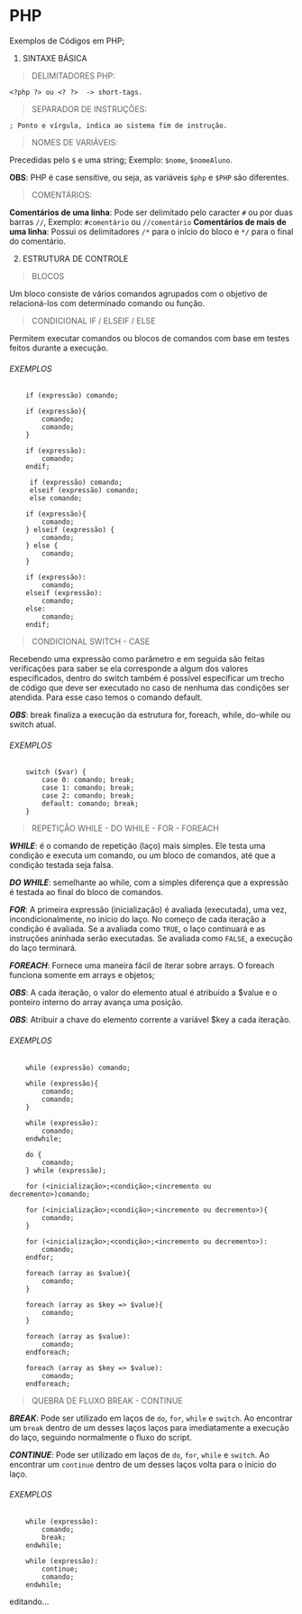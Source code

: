 # PHP

Exemplos de Códigos em PHP;

1. SINTAXE BÁSICA

> DELIMITADORES PHP:

    <?php ?> ou <? ?>  -> short-tags.
    
> SEPARADOR DE INSTRUÇÕES:

    ; Ponto e vírgula, indica ao sistema fim de instrução.
    
> NOMES DE VARIÁVEIS:

Precedidas pelo `$` e uma string; Exemplo: `$nome`, `$nomeAluno`. 

**OBS**: PHP é case sensitive, ou seja, as variáveis `$php` e `$PHP` são diferentes.

> COMENTÁRIOS: 

**Comentários de uma linha**: Pode ser delimitado pelo caracter `#` ou por duas barras `//`, Exemplo: `#comentário` ou `//comentário`
**Comentários de mais de uma linha**: Possui os delimitadores `/*` para o início do bloco e `*/` para o final do comentário.

2. ESTRUTURA DE CONTROLE

> BLOCOS

Um bloco consiste de vários comandos agrupados com o objetivo de relacioná-los com
determinado comando ou função.

> CONDICIONAL IF / ELSEIF / ELSE

Permitem executar comandos ou blocos de comandos com base em testes feitos durante a execução.
    
###### EXEMPLOS ######

```
    if (expressão) comando;

    if (expressão){
        comando;
        comando;
    }

    if (expressão):
        comando;
    endif;
    
     if (expressão) comando;
     elseif (expressão) comando;
     else comando;
    
    if (expressão){
        comando;
    } elseif (expressão) {
        comando;
    } else {
        comando;
    }

    if (expressão):
        comando;
    elseif (expressão):
        comando;
    else:
        comando;
    endif;
```

> CONDICIONAL SWITCH - CASE

Recebendo uma expressão como parâmetro e em seguida são feitas verificações para saber se ela corresponde a algum dos valores especificados, dentro do switch também é possível especificar um trecho de código que deve ser executado no caso de nenhuma das condições ser atendida. Para esse caso temos o comando default.

***OBS***:  break finaliza a execução da estrutura for, foreach, while, do-while ou switch atual.
    
###### EXEMPLOS ######

```
    switch ($var) {
    	case 0: comando; break;
    	case 1: comando; break;
    	case 2: comando; break;
    	default: comando; break;
    }
```

> REPETIÇÃO WHILE - DO WHILE - FOR - FOREACH

***WHILE***: é o comando de repetição (laço) mais simples. Ele testa uma condição e executa um comando, ou um bloco de comandos, até que a condição testada seja falsa.

***DO WHILE***: semelhante ao while, com a simples diferença que a expressão é testada ao final do bloco de comandos.

***FOR***: A primeira expressão (inicialização) é avaliada (executada), uma vez, incondicionalmente, no início do laço. No começo de cada iteração a condição é avaliada. Se a avaliada como `TRUE`, o laço continuará e as instruções aninhada serão executadas. Se avaliada como `FALSE`, a execução do laço terminará.

***FOREACH***: Fornece uma maneira fácil de iterar sobre arrays. O foreach funciona somente em arrays e objetos;

***OBS***:  A cada iteração, o valor do elemento atual é atribuído a $value e o ponteiro interno do array avança uma posição.

***OBS***:  Atribuir a chave do elemento corrente a variável $key a cada iteração.


###### EXEMPLOS ######

```
    while (expressão) comando;

    while (expressão){
        comando;
        comando;
    }

    while (expressão):
        comando;
    endwhile;
    
    do {
		comando;
    } while (expressão);
    
    for (<inicialização>;<condição>;<incremento ou decremento>)comando;

    for (<inicialização>;<condição>;<incremento ou decremento>){
        comando;
    }

    for (<inicialização>;<condição>;<incremento ou decremento>):
        comando;
    endfor;

    foreach (array as $value){
    	comando;
    }

    foreach (array as $key => $value){
    	comando;
    }

    foreach (array as $value):
        comando;
    endforeach;

    foreach (array as $key => $value):
        comando;
    endforeach;
```

> QUEBRA DE FLUXO BREAK - CONTINUE

***BREAK***: Pode ser utilizado em laços de `do`, `for`, `while` e `switch`. Ao encontrar um `break` dentro de um desses laços laços para imediatamente a execução do laço, seguindo normalmente o fluxo do script.

***CONTINUE***: Pode ser utilizado em laços de `do`, `for`, `while` e `switch`. Ao encontrar um `continue` dentro de um desses laços volta para o início do laço.

###### EXEMPLOS ######

```
    while (expressão):
        comando;
        break;
    endwhile;    

    while (expressão):
        continue;
        comando;
    endwhile;
```






editando...
